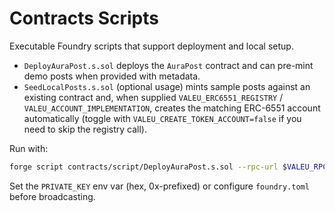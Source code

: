 # Contracts Scripts

Executable Foundry scripts that support deployment and local setup.

- `DeployAuraPost.s.sol` deploys the `AuraPost` contract and can pre-mint demo posts when provided with metadata.
- `SeedLocalPosts.s.sol` (optional usage) mints sample posts against an existing contract and, when supplied `VALEU_ERC6551_REGISTRY` / `VALEU_ACCOUNT_IMPLEMENTATION`, creates the matching ERC-6551 account automatically (toggle with `VALEU_CREATE_TOKEN_ACCOUNT=false` if you need to skip the registry call).

Run with:

```bash
forge script contracts/script/DeployAuraPost.s.sol --rpc-url $VALEU_RPC_URL --broadcast
```

Set the `PRIVATE_KEY` env var (hex, 0x-prefixed) or configure `foundry.toml` before broadcasting.
